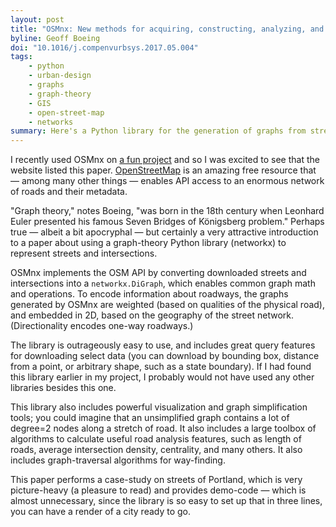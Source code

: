 ```yaml
---
layout: post
title: "OSMnx: New methods for acquiring, constructing, analyzing, and visualizing complex street networks"
byline: Geoff Boeing
doi: "10.1016/j.compenvurbsys.2017.05.004"
tags:
    - python
    - urban-design
    - graphs
    - graph-theory
    - GIS
    - open-street-map
    - networks
summary: Here's a Python library for the generation of graphs from street and intersection data from OpenStreetMap. I love this library.
---
```


I recently used OSMnx on [a fun project](blog.jordan.matelsky.com/Intersections/) and so I was excited to see that the website listed this paper. [OpenStreetMap](https://www.openstreetmap.org/) is an amazing free resource that — among many other things — enables API access to an enormous network of roads and their metadata.

"Graph theory," notes Boeing, "was born in the 18th century when Leonhard Euler presented his famous Seven Bridges of Königsberg problem." Perhaps true — albeit a bit apocryphal — but certainly a very attractive introduction to a paper about using a graph-theory Python library (networkx) to represent streets and intersections.

OSMnx implements the OSM API by converting downloaded streets and intersections into a `networkx.DiGraph`, which enables common graph math and operations. To encode information about roadways, the graphs generated by OSMnx are weighted (based on qualities of the physical road), and embedded in 2D, based on the geography of the street network. (Directionality encodes one-way roadways.)

The library is outrageously easy to use, and includes great query features for downloading select data (you can download by bounding box, distance from a point, or arbitrary shape, such as a state boundary). If I had found this library earlier in my project, I probably would not have used any other libraries besides this one.

This library also includes powerful visualization and graph simplification tools; you could imagine that an unsimplified graph contains a lot of degree=2 nodes along a stretch of road. It also includes a large toolbox of algorithms to calculate useful road analysis features, such as length of roads, average intersection density, centrality, and many others. It also includes graph-traversal algorithms for way-finding.

This paper performs a case-study on streets of Portland, which is very picture-heavy (a pleasure to read) and provides demo-code — which is almost unnecessary, since the library is so easy to set up that in three lines, you can have a render of a city ready to go.
